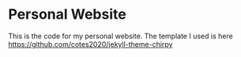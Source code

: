 # Personal Website 

This is the code for my personal website. The template I used is here https://github.com/cotes2020/jekyll-theme-chirpy


